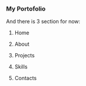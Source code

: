 ### My Portofolio

And there is 3 section for now:

1. Home

2. About

3. Projects

4. Skills

5. Contacts
